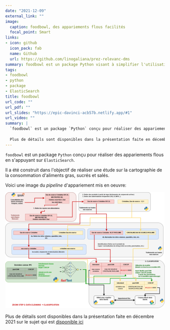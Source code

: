 ```yaml
---
date: "2021-12-09"
external_link: ""
image:
  caption: foodbowl, des appariements flous facilités  
  focal_point: Smart
links:
- icon: github
  icon_pack: fab
  name: Github
  url: https://github.com/linogaliana/prez-relevanc-dms
summary: foodbowl est un package Python visant à simplifier l'utilisation d'ElasticSearch pour effectuer des appariements flous
tags:
- foodbowl
- python
- package
- ElasticSearch
title: foodbowl
url_code: ""
url_pdf: ""
url_slides: "https://epic-davinci-acb57b.netlify.app/#1"
url_video: ""
summary: |
  `foodbowl` est un package `Python` conçu pour réaliser des appariements flous en s'appuyant sur `ElasticSearch`.

  Plus de détails sont disponibles dans la présentation faite en décembre 2021 sur le sujet qui est [disponible ici](https://epic-davinci-acb57b.netlify.app/#1)
---
```


`foodbowl` est un package `Python` conçu pour réaliser des appariements
flous en s'appuyant sur `ElasticSearch`. 

Il a été construit dans l'objectif de réaliser une étude sur la cartographie
de la consommation d'aliments gras, sucrés et salés. 

Voici une image du *pipeline* d'appariement mis en oeuvre:

![](featured.png)

Plus de détails sont disponibles dans la présentation faite en décembre 2021
sur le sujet qui est
[disponible ici](https://epic-davinci-acb57b.netlify.app/#1)
